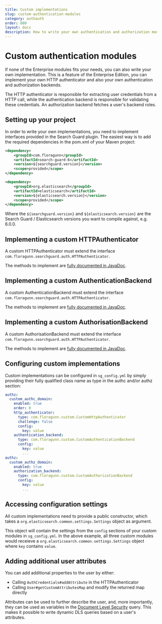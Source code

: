 ```yaml
---
title: Custom implementations
slug: custom-authentication-modules
category: authauth
order: 800
layout: docs
description: How to write your own authentication and authorization modules for Search Guard.
---
```

<!---
Copryight 2017 floragunn GmbH
-->


# Custom authentication modules

If none of the Enterprise modules fits your needs, you can also write your own implementation. This is a feature of the Enterprise Edition, you can implement your own HTTP authenticator and also your own authentication and authorization backends.

The HTTP authenticator is responsible for extracting user credentials from a HTTP call, while the authentication backend is responsible for validating these credentials. An authorization backend fetches a user's backend roles.

## Setting up your project

In order to write your own implementations, you need to implement interfaces provided in the Search Guard plugin. The easiest way is to add the required dependencies in the pom.xml of your Maven project:

```xml
<dependency>
    <groupId>com.floragunn</groupId>
    <artifactId>search-guard-6</artifactId>
    <version>${searchguard.version}</version>
    <scope>provided</scope>
</dependency>

<dependency>
    <groupId>org.elasticsearch</groupId>
    <artifactId>elasticsearch</artifactId>
    <version>${elasticsearch.version}</version>
    <scope>provided</scope>
</dependency>
```

Where the `${searchguard.version}` and `${elasticsearch.version}` are the Search Guard / Elasticsearch versions you want to compile against, e.g. 6.0.0.

## Implementing a custom HTTPAuthenticator

A custom HTTPAuthenticator must extend the interface `com.floragunn.searchguard.auth.HTTPAuthenticator`.

The methods to implement are [fully documented in JavaDoc](https://github.com/floragunncom/search-guard/blob/master/src/main/java/com/floragunn/searchguard/auth/HTTPAuthenticator.java).

## Implementing a custom AuthenticationBackend

A custom AuthenticationBackend must extend the interface `com.floragunn.searchguard.auth.HTTPAuthenticator`.

The methods to implement are [fully documented in JavaDoc](https://github.com/floragunncom/search-guard/blob/master/src/main/java/com/floragunn/searchguard/auth/AuthenticationBackend.java).

## Implementing a custom AuthorisationBackend

A custom AuthorisationBackend must extend the interface `com.floragunn.searchguard.auth.HTTPAuthenticator`.

The methods to implement are [fully documented in JavaDoc](https://github.com/floragunncom/search-guard/blob/master/src/main/java/com/floragunn/searchguard/auth/AuthorizationBackend.java).

## Configuring custom implementations

Custom implementations can be configured in `sg_config.yml` by simply providing their fully qualified class name as type in the authc and/or authz section:

```yaml
authz:
  custom_authc_domain:
    enabled: true
    order: 0
    http_authenticator:
      type: com.floragunn.custom.CustomHttpAuthenticator
      challenge: false
      config:
        key: value
    authentication_backend:
      type: com.floragunn.custom.CustomAuthenticationBackend
      config:
        key: value
        ...
authz:
  custom_authz_domain:
    enabled: true
    authorization_backend:
      type: com.floragunn.custom.CustomAuthorizationBackend
      config:
        key: value
        ...      
```

## Accessing configuration settings

All custom implementations need to provide a public constructor, which takes a `org.elasticsearch.common.settings.Settings` object as argument. 

This object will contain the settings from the `config` sections of your custom modules in `sg_config.yml`. In the above example, all three custom modules would receieve a `org.elasticsearch.common.settings.Settings` object where `key` contains `value`.

## Adding additional user attributes

You can add additional properties to the user by either:

* Calling `AuthCredentials#addAttribute` in the HTTPAuthenticator
* Calling `User#getCustomAttributesMap` and modify the returned map directly

Attributes can be used to further describe the user, and, more importantly, they can be used as variables in the [Document Level Security](dlsfls_dls.md) query. This makes it possible to write dynamic DLS queries based on a user's attributes.